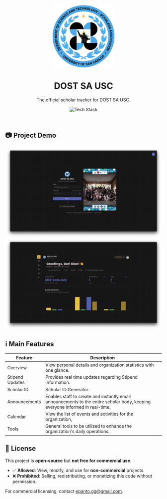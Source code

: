 <div align="center">

  <img src="/public/logo.png" alt="logo" width="200" height="auto" />
  <h1>DOST SA USC</h1>
  
  <p>
    The official scholar tracker for DOST SA USC.
  </p>

![Tech Stack](https://skills-icons.vercel.app/api/icons?i=nextjs,ts,tailwind,shadcnui,supabase,betterauth,drizzle,zustand)

</div>

<br />

## 📷 Project Demo

<img src="/docs/demo1.png" alt="Demo 1" /> 
<img src="/docs/demo2.png" alt="Demo 2" />

## ℹ️ Main Features

<table align="center">
  <thead>
    <tr>
      <th align="center">Feature</th>
      <th align="center">Description</th>
    </tr>
  </thead>
  <tbody>
    <tr>
      <td>Overview</td>
      <td>View personal details and organization statistics with one glance.</td>
    </tr>
    <tr>
      <td>Stipend Updates</td>
      <td>Provides real time updates regarding Stipend Information.</td>
    </tr>
    <tr>
      <td>Scholar ID</td>
      <td>Scholar ID Generator.</td>
    </tr>
    <tr>
      <td>Announcements</td>
      <td>Enables staff to create and instantly email announcements to the entire scholar body, keeping everyone informed in real-time.</td>
    </tr>
    <tr>
      <td>Calendar</td>
      <td>View the list of events and activities for the organization,</td>
    </tr>
    <tr>
      <td>Tools</td>
      <td>General tools to be utilized to enhance the organization's daily operations.</td>
    </tr>
  </tbody>
</table>

## 📜 License

This project is **open-source** but **not free for commercial use**.

- ✅ **Allowed**: View, modify, and use for **non-commercial** projects.
- ❌ **Prohibited**: Selling, redistributing, or monetizing this code without permission.

For commercial licensing, contact epanto.gg@gmail.com.
